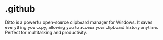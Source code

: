 # .github
Ditto is a powerful open-source clipboard manager for Windows. It saves everything you copy, allowing you to access your clipboard history anytime. Perfect for multitasking and productivity.
